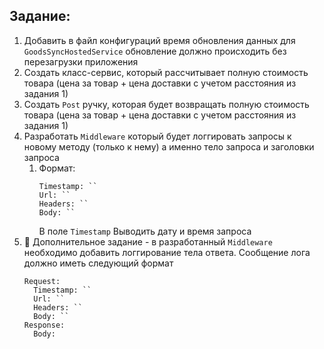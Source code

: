 ## Задание:

1. Добавить в файл конфигураций время обновления данных для `GoodsSyncHostedService` обновление должно происходить без перезагрузки приложения
2. Создать класс-сервис, который рассчитывает полную стоимость товара (цена за товар + цена доставки c учетом расстояния из задания 1)
3. Создать `Post` ручку, которая будет возвращать полную стоимость товара (цена за товар + цена доставки c учетом расстояния из задания 1)
4. Разработать `Middleware` который будет логгировать запросы к новому методу (только к нему) а именно тело запроса и заголовки запроса
    1. Формат:
       ```
       Timestamp: ``
       Url: ``
       Headers: ``
       Body: ``
       ```
       В поле `Timestamp` Выводить дату и время запроса
5. 💎 Дополнительное задание - в разработанный `Middleware` необходимо добавить логгирование тела ответа. Сообщение лога должно иметь следующий формат
      ```
      Request:
        Timestamp: ``
        Url: ``
        Headers: ``
        Body: ``
      Response:
        Body:
      ```  
